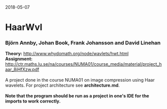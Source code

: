 2018-05-07
# HaarWvl
### Björn Annby, Johan Book, Frank Johansson and David Linehan
**Theory:** http://www.whydomath.org/node/wavlets/hwt.html
<br>
**Assignment:** http://ctr.maths.lu.se/na/courses/NUMA01/course_media/material/project_haar_8iHfXzw.pdf
<br><br>
A project done in the course NUMA01 on image compression using Haar wavelets. For project architecture see **architecture.md**.
<br><br>
**Note that the program should be run as a project in one's IDE for the imports to work correctly.**
